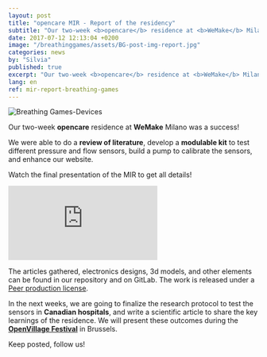 ```yaml
---
layout: post
title: "opencare MIR - Report of the residency"
subtitle: "Our two-week <b>opencare</b> residence at <b>WeMake</b> Milano was a success!"
date: 2017-07-12 12:13:04 +0200
image: "/breathinggames/assets/BG-post-img-report.jpg"
categories: news
by: "Silvia"
published: true
excerpt: "Our two-week <b>opencare</b> residence at <b>WeMake</b> Milano was a success!"
lang: en
ref: mir-report-breathing-games
---
```


<img src="https://opencarecc.github.io/breathinggames/assets/BG-post-img-report.jpg" alt="Breathing Games-Devices">

Our two-week <b>opencare</b> residence at <b>WeMake</b> Milano was a success!

We were able to do a <b>review of literature</b>, develop a <b>modulable kit</b> to test different pressure and flow sensors, build a pump to calibrate the sensors, and enhance our website.

Watch the final presentation of the MIR to get all details!

<iframe class="presentation" src="https://docs.google.com/presentation/d/e/2PACX-1vTTtnTWjSvHVg0bD4mz5sXdNH7VH6U3MsPW25n1zGWwb4qCPcDAGt4hVUOyB_b9eeGaj3FxBlP2yYEV/embed?start=false&loop=false&delayms=3000" frameborder="0" allowfullscreen="true" mozallowfullscreen="true" webkitallowfullscreen="true"></iframe>

The articles gathered, electronics designs, 3d models, and other elements can be found in our repository and on GitLab. The work is released under a [Peer production license](http://wiki.p2pfoundation.net/Peer_Production_License).

In the next weeks, we are going to finalize the research protocol to test the sensors in <b>Canadian hospitals</b>, and write a scientific article to share the key learnings of the residence. We will present these outcomes during the <b>[OpenVillage Festival](https://edgeryders.eu/c/festival)</b> in Brussels.

Keep posted, follow us!
